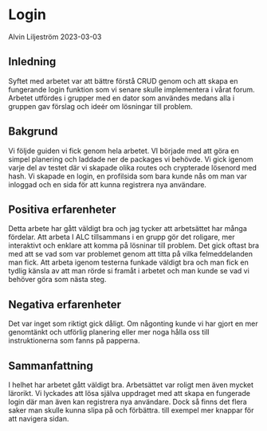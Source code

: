 # Login

Alvin Liljeström 2023-03-03
## Inledning

Syftet med arbetet var att bättre förstå CRUD genom och att skapa en fungerande login funktion som vi senare skulle implementera i vårat forum. Arbetet utfördes i grupper med en dator som användes medans alla i gruppen gav förslag och ideér om lösningar till problem.

## Bakgrund

Vi följde guiden vi fick genom hela arbetet. VI började med att göra en simpel planering och laddade ner de packages vi behövde. Vi gick igenom varje del av testet där vi skapade olika routes och crypterade lösenord med hash. Vi skapade en login, en profilsida som bara kunde nås om man var inloggad och en sida för att kunna registrera nya användare.


## Positiva erfarenheter

Detta arbete har gått väldigt bra och jag tycker att arbetsättet har många fördelar. Att arbeta I ALC tillsammans i en grupp gör det roligare, mer interaktivt och enklare att komma på lösninar till problem. Det gick oftast bra med att se vad som var problemet genom att titta på vilka felmeddelanden man fick. Att arbeta igenom testerna funkade väldigt bra och man fick en tydlig känsla av att man rörde si framåt i arbetet och man kunde se vad vi behöver göra som nästa steg.

## Negativa erfarenheter

Det var inget som riktigt gick dåligt. Om någonting kunde vi har gjort en mer genomtänkt och utförlig planering eller mer noga hålla oss till instruktionerna som fanns på papperna.


## Sammanfattning

I helhet har arbetet gått väldigt bra. Arbetsättet var roligt men även mycket lärorikt. Vi lyckades att lösa själva uppdraget med att skapa en fungerade login där man även kan registrera nya användare. Dock så finns det flera saker man skulle kunna slipa på och förbättra. till exempel mer knappar för att navigera sidan.